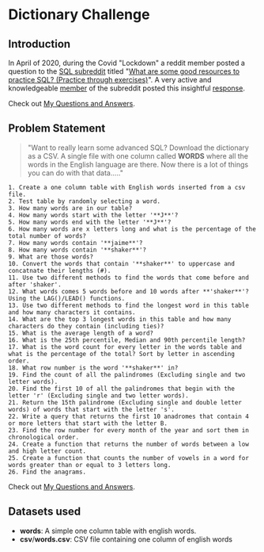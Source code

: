 # Dictionary Challenge

## Introduction
In April of 2020, during the Covid "Lockdown" a reddit member posted a question to the  [SQL subreddit](https://www.reddit.com/r/SQL/ "https://www.reddit.com/r/SQL/") titled "[What are some good resources to practice SQL? (Practice through exercises)](https://www.reddit.com/r/SQL/comments/g4ct1l/what_are_some_good_resources_to_practice_sql/ "https://www.reddit.com/r/SQL/comments/g4ct1l/what_are_some_good_resources_to_practice_sql/")".  A very active and knowledgeable [member](https://www.reddit.com/user/stiffupperleg/ "https://www.reddit.com/user/stiffupperleg/") of the subreddit posted this insightful [response](https://github.com/iweld/one_column_sql/blob/main/dictionary_challenge_post.md "Want to really learn some advanced SQL?").

Check out [My Questions and Answers](https://github.com/iweld/one_column_sql/blob/main/questions_and_answers.md "My Questions and Answers").

## Problem Statement

>"Want to really learn some advanced SQL?  Download the dictionary as a CSV. A single file with one column called **WORDS** where all the words in the English language are there.  Now there is a lot of things you can do with that data....."

	1. Create a one column table with English words inserted from a csv file.
	2. Test table by randomly selecting a word.
	3. How many words are in our table?
	4. How many words start with the letter '**J**'?
	5. How many words end with the letter '**J**'?
	6. How many words are x letters long and what is the percentage of the total number of words?
	7. How many words contain '**jaime**'?
	8. How many words contain '**shaker**'?
	9. What are those words?
	10. Convert the words that contain '**shaker**' to uppercase and concatnate their lengths (#).
	11. Use two different methods to find the words that come before and after 'shaker'.
	12. What words comes 5 words before and 10 words after **'shaker**'? Using the LAG()/LEAD() functions.
	13. Use two different methods to find the longest word in this table and how many characters it contains.
	14. What are the top 3 longest words in this table and how many characters do they contain (including ties)?
	15. What is the average length of a word?
	16. What is the 25th percentile, Median and 90th percentile length?
	17. What is the word count for every letter in the words table and what is the percentage of the total? Sort by letter in ascending order.
	18. What row number is the word '**shaker**' in?
	19. Find the count of all the palindromes (Excluding single and two letter words).
	20. Find the first 10 of all the palindromes that begin with the letter 'r' (Excluding single and two letter words).
	21. Return the 15th palindrome (Excluding single and double letter words) of words that start with the letter 's'.
	22. Write a query that returns the first 10 anadromes that contain 4 or more letters that start with the letter B.
	23. Find the row number for every month of the year and sort them in chronological order.
	24. Create a function that returns the number of words between a low and high letter count.
	25. Create a function that counts the number of vowels in a word for words greater than or equal to 3 letters long.
	26. Find the anagrams.

Check out [My Questions and Answers](https://github.com/iweld/one_column_sql/blob/main/questions_and_answers.md "My Questions and Answers").

## Datasets used
- <strong>words</strong>: A simple one column table with english words.
- <strong>csv</strong>/<strong>words.csv</strong>: CSV file containing one column of english words
